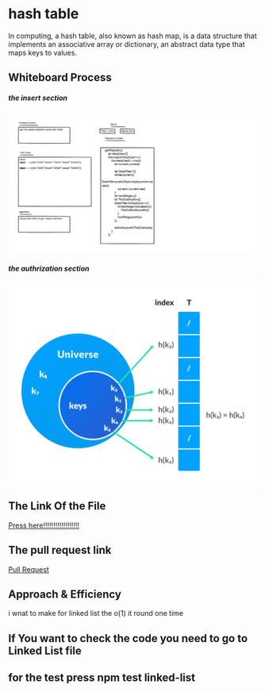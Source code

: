 # hash table
In computing, a hash table, also known as hash map, is a data structure that implements an associative array or dictionary, an abstract data type that maps keys to values.

## Whiteboard Process
##### the insert section
![image](./wightport.png)


##### the authrization section
![image](./authtization.webp)

## The Link Of the File
[Press here!!!!!!!!!!!!!!!!!!](https://github.com/lithhalim/data-structures-and-algorithms/blob/main/javascript/section2/Insertion%20Sort/Readme.md)

## The pull request link
[Pull Request](https://github.com/lithhalim/data-structures-and-algorithms/pulls)
## Approach & Efficiency
i wnat to make for linked list the o(1) it round one time

## If You want to check the code you need to go to Linked List file 
## for the test press npm test linked-list



